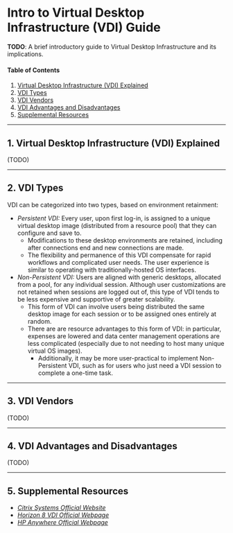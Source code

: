 # Intro to Virtual Desktop Infrastructure (VDI) Guide

**TODO**: A brief introductory guide to Virtual Desktop Infrastructure and its implications.

#### Table of Contents

1. [Virtual Desktop Infrastructure (VDI) Explained](#explained)
2. [VDI Types](#types)
3. [VDI Vendors](#vendors)
4. [VDI Advantages and Disadvantages](#benefits)
5. [Supplemental Resources](#supplemental)

<hr />

## 1. <a name="explained">Virtual Desktop Infrastructure (VDI) Explained</a>

(TODO)

<hr />

## 2. <a name="types">VDI Types</a>

VDI can be categorized into two types, based on environment retainment:

* *Persistent VDI:* Every user, upon first log-in, is assigned to a unique virtual desktop image (distributed from a resource pool) that they can configure and save to.
  + Modifications to these desktop environments are retained, including after connections end and new connections are made.
  + The flexibility and permanence of this VDI compensate for rapid workflows and complicated user needs. The user experience is similar to operating with traditionally-hosted OS interfaces.
* *Non-Persistent VDI:* Users are aligned with generic desktops, allocated from a pool, for any individual session. Although user customizations are not retained when sessions are logged out of, this type of VDI tends to be less expensive and supportive of greater scalability.
  + This form of VDI can involve users being distributed the same desktop image for each session or to be assigned ones entirely at random.
  + There are are resource advantages to this form of VDI: in particular, expenses are lowered and data center management operations are less complicated (especially due to not needing to host many unique virtual OS images).
    - Additionally, it may be more user-practical to implement Non-Persistent VDI, such as for users who just need a VDI session to complete a one-time task.

<hr />

## 3. <a name="vendors">VDI Vendors</a>

(TODO)

<hr />

## 4. <a name="benefits">VDI Advantages and Disadvantages</a>

(TODO)

<hr />

## 5. <a name="supplemental">Supplemental Resources</a>

* *[Citrix Systems Official Website](https://www.citrix.com/)*
* *[Horizon 8 VDI Official Webpage](https://www.omnissa.com/products/horizon-8/)*
* *[HP Anywhere Official Webpage](https://www.hp.com/us-en/services/workforce-solutions/workforce-computing/digital-workspaces/anyware-standard.html)*
